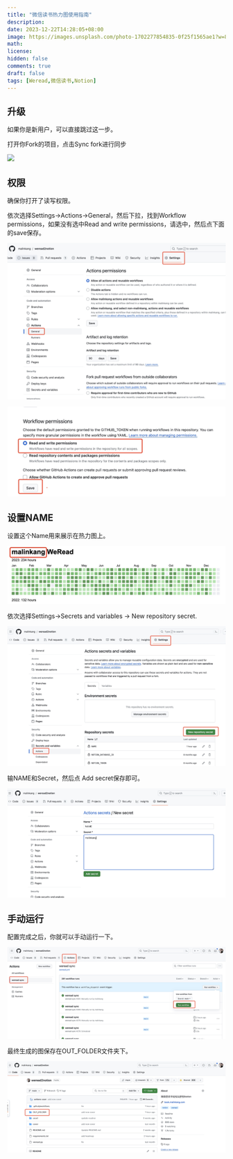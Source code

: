 ```yaml
---
title: "微信读书热力图使用指南"
description: 
date: 2023-12-22T14:28:05+08:00
image: https://images.unsplash.com/photo-1702277854835-0f25f1565ae1?w=800&auto=format&fit=crop&q=60&ixlib=rb-4.0.3&ixid=M3wxMjA3fDB8MHx0b3BpYy1mZWVkfDN8Ym84alFLVGFFMFl8fGVufDB8fHx8fA%3D%3D
math: 
license: 
hidden: false
comments: true
draft: false
tags: [Weread,微信读书,Notion]
---
```


## 升级

如果你是新用户，可以直接跳过这一步。

打开你Fork的项目，点击Sync fork进行同步

![](https://docs.github.com/assets/cb-75616/mw-1440/images/help/repository/sync-fork-dropdown.webp)

## 权限

确保你打开了读写权限。

依次选择Settings->Actions->General，然后下拉，找到Workflow permissions，如果没有选中Read and write permissions，请选中，然后点下面的save保存。

![](images/1.jpg)


![](images/2.jpg)

## 设置NAME

设置这个Name用来展示在热力图上。

![](images/5.jpg)

依次选择Settings->Secrets and variables -> New repository secret.

![](images/3.jpg)

输NAME和Secret，然后点 Add secret保存即可。

![](images/4.jpg)

## 手动运行

配置完成之后，你就可以手动运行一下。

![](images/6.jpg)


最终生成的图保存在OUT_FOLDER文件夹下。

![](images/7.jpg)


